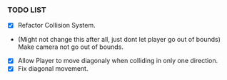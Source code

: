 ### TODO LIST

- [X] Refactor Collision System.
- (Might not change this after all, just dont let player go out of bounds) Make camera not go out of bounds.
- [X] Allow Player to move diagonaly when colliding in only one direction.
- [X] Fix diagonal movement.